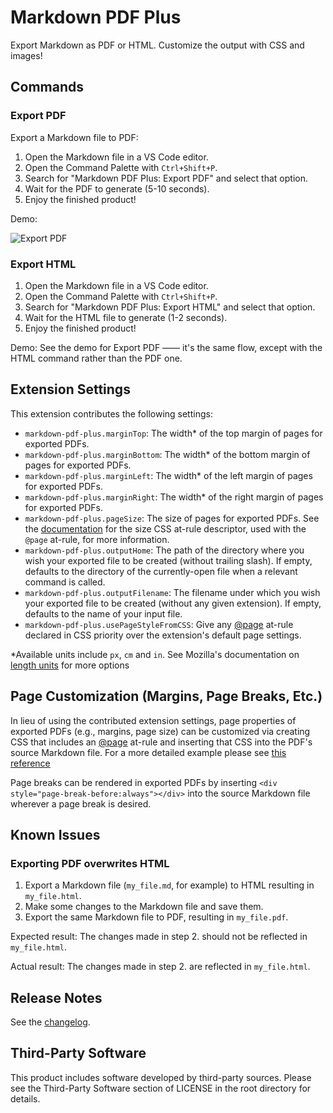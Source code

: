 # Markdown PDF Plus

Export Markdown as PDF or HTML. Customize the output with CSS and images!

## Commands

### Export PDF

Export a Markdown file to PDF:

1. Open the Markdown file in a VS Code editor.
2. Open the Command Palette with `Ctrl+Shift+P`.
3. Search for "Markdown PDF Plus: Export PDF" and select that option.
4. Wait for the PDF to generate (5-10 seconds).
5. Enjoy the finished product!

Demo:

![Export PDF](public/recording_export_pdf.gif)

### Export HTML

1. Open the Markdown file in a VS Code editor.
2. Open the Command Palette with `Ctrl+Shift+P`.
3. Search for "Markdown PDF Plus: Export HTML" and select that option.
4. Wait for the HTML file to generate (1-2 seconds).
5. Enjoy the finished product!

Demo: See the demo for Export PDF —— it's the same flow, except with the HTML command rather than
the PDF one.

## Extension Settings

This extension contributes the following settings:

- `markdown-pdf-plus.marginTop`: The width* of the top margin of pages for exported PDFs.
- `markdown-pdf-plus.marginBottom`: The width* of the bottom margin of pages for exported PDFs.
- `markdown-pdf-plus.marginLeft`: The width* of the left margin of pages for exported PDFs.
- `markdown-pdf-plus.marginRight`: The width* of the right margin of pages for exported PDFs.
- `markdown-pdf-plus.pageSize`: The size of pages for exported PDFs. See the [documentation](https://developer.mozilla.org/en-US/docs/Web/CSS/@page/size) for the size CSS at-rule descriptor, used with the `@page` at-rule, for more information.
- `markdown-pdf-plus.outputHome`: The path of the directory where you wish your exported file to be
  created (without trailing slash). If empty, defaults to the directory of the currently-open file
  when a relevant command is called.
- `markdown-pdf-plus.outputFilename`: The filename under which you wish your exported file to be
  created (without any given extension). If empty, defaults to the name of your input file.
- `markdown-pdf-plus.usePageStyleFromCSS`: Give any
  [@page](https://developer.mozilla.org/en-US/docs/Web/CSS/@page) at-rule declared in CSS priority
  over the extension's default page settings.

*Available units include `px`, `cm` and `in`. See Mozilla's documentation on [length units](https://developer.mozilla.org/en-US/docs/Web/CSS/length#absolute_length_units) for more options

## Page Customization (Margins, Page Breaks, Etc.)

In lieu of using the contributed extension settings, page properties of exported PDFs (e.g.,
margins, page size) can be customized via creating CSS that includes an 
[@page](https://developer.mozilla.org/en-US/docs/Web/CSS/@page) at-rule and inserting that CSS into
the PDF's source Markdown file. For a more detailed example please see [this reference](./docs/customCss.md)

Page breaks can be rendered in exported PDFs by inserting `<div
style="page-break-before:always"></div>` into the source Markdown file wherever a page break is
desired.


## Known Issues

### Exporting PDF overwrites HTML

1. Export a Markdown file (`my_file.md`, for example) to HTML resulting in `my_file.html`.
2. Make some changes to the Markdown file and save them.
3. Export the same Markdown file to PDF, resulting in `my_file.pdf`.

Expected result: The changes made in step 2. should not be reflected in `my_file.html`.

Actual result: The changes made in step 2. are reflected in `my_file.html`.

## Release Notes

See the [changelog](CHANGELOG.md).

## Third-Party Software

This product includes software developed by third-party sources. Please see the Third-Party Software
section of LICENSE in the root directory for details.
